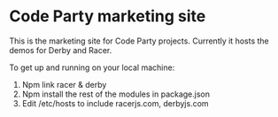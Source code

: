 # Code Party marketing site

This is the marketing site for Code Party projects. Currently it hosts the demos for Derby and Racer.

To get up and running on your local machine:
1. Npm link racer & derby
2. Npm install the rest of the modules in package.json
3. Edit /etc/hosts to include racerjs.com, derbyjs.com
